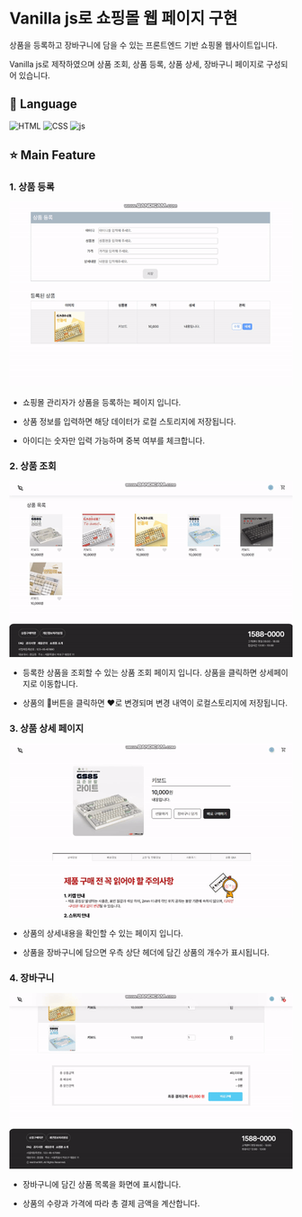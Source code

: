 # Vanilla js로 쇼핑몰 웹 페이지 구현
상품을 등록하고 장바구니에 담을 수 있는 프론트엔드 기반 쇼핑몰 웹사이트입니다.

Vanilla js로 제작하였으며 상품 조회, 상품 등록, 상품 상세, 장바구니 페이지로 구성되어 있습니다.

## 🔧 Language
![HTML](https://img.shields.io/badge/HTML5-E34F26?style=for-the-badge&logo=html5&logoColor=white)
![CSS](https://img.shields.io/badge/CSS-239120?&style=for-the-badge&logo=css3&logoColor=white)
![js](https://img.shields.io/badge/JavaScript-F7DF1E?style=for-the-badge&logo=JavaScript&logoColor=white)

## ⭐ Main Feature
### 1. 상품 등록
![](./images/registeration02.gif)
- 쇼핑몰 관리자가 상품을 등록하는 페이지 입니다.

- 상품 정보를 입력하면 해당 데이터가 로컬 스토리지에 저장됩니다.

- 아이디는 숫자만 입력 가능하며 중복 여부를 체크합니다.

### 2. 상품 조회
![](./images/main.gif)
- 등록한 상품을 조회할 수 있는 상품 조회 페이지 입니다. 상품을 클릭하면 상세페이지로 이동합니다.

- 상품의 🤍버튼을 클릭하면 ❤️로 변경되며 변경 내역이 로컬스토리지에 저장됩니다.

### 3. 상품 상세 페이지
![](./images/detail.gif)
- 상품의 상세내용을 확인할 수 있는 페이지 입니다.

- 상품을 장바구니에 담으면 우측 상단 헤더에 담긴 상품의 개수가 표시됩니다.

### 4. 장바구니
![](./images/cart.gif)
- 장바구니에 담긴 상품 목록을 화면에 표시합니다.

- 상품의 수량과 가격에 따라 총 결제 금액을 계산합니다.

